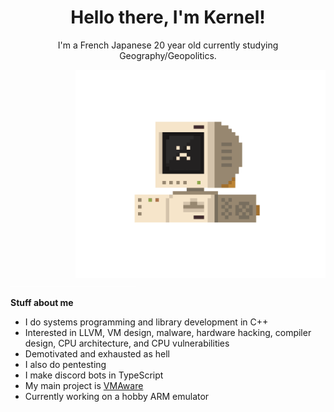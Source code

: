 <div align=center>
 
<h1>Hello there, I'm Kernel!</h1>

<p>I'm a French Japanese 20 year old currently studying Geography/Geopolitics.</p> 
</div>


<img src="assets/computer.gif" align="right" width="400">

<!--
Don't let the text wrap too narrowly to the left of the above image.
The `div` reduces the vertical height.
GitHub will autolink `img`, but won't produce a link when `href="#"`.
-->
<div><a href="#"><img src="assets/bumper.png"></a></div>

**Stuff about me**
- I do systems programming and library development in C++
- Interested in LLVM, VM design, malware, hardware hacking, compiler design, CPU architecture, and CPU vulnerabilities
- Demotivated and exhausted as hell
- I also do pentesting
- I make discord bots in TypeScript
- My main project is [VMAware](https://github.com/kernelwernel/VMAware)
- Currently working on a hobby ARM emulator
<!--- I'm currently learning Dutch 🇳🇱 and German 🇩🇪-->



<!--
<img src="assets/pixel_robot.gif">
-->
